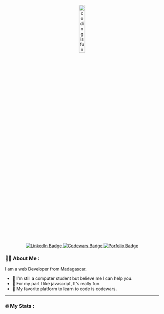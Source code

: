 <section id="header" align="center">
  <span align="center">
    <img src="https://media.giphy.com/media/2IudUHdI075HL02Pkk/giphy.gif" alt="coding is fun" width="20%"/>
    <div id="badges">
      <a href="https://www.linkedin.com/in/safidy-mariel-raherinotoavina-659612262/">
        <img src="https://img.shields.io/badge/LinkedIn-blue?style=for-the-badge&logo=linkedin&logoColor=white" alt="LinkedIn Badge"/>
      </a>
      <a href="https://www.codewars.com/users/ramasama/badges/large">
        <img src="https://img.shields.io/badge/Codewars-B1361E?style=for-the-badge&logo=Codewars&logoColor=white" alt="Codewars Badge"/>
      </a>
      <a href="">
        <img src="https://img.shields.io/badge/Porfolio-000000?style=for-the-badge&logo=About.me&logoColor=white" alt="Porfolio Badge"/>
      </a>
    </div>
    <img src="https://komarev.com/ghpvc/?username=your-github-raherinotoavina&style=flat-square&color=blue" alt=""/>
  </span>
 </section>

### :man_technologist: About Me :
  I am a web Developer from Madagascar.
  - :telescope: I'm still a computer student but believe me I can help you.
  - 🌱 For my part I like javascript, It's really fun.
  - 🤔 My favorite platform to learn to code is codewars.

---

### :fire: My Stats :
<div>
  <img src="https://github-readme-stats-sigma-five.vercel.app/api?username=raherinotoavina&show_icons=true&theme=radical&count_private=true&hide_border=true&include_all_commits=true" alt=""/>
</div>

<!--
**raherinotoavina/raherinotoavina** is a ✨ _special_ ✨ repository because its `README.md` (this file) appears on your GitHub profile.

Here are some ideas to get you started:

- 🔭 I’m currently working on ...
- 🌱 I’m currently learning ...
- 👯 I’m looking to collaborate on ...
- 🤔 I’m looking for help with ...
- 💬 Ask me about ...
- 📫 How to reach me: ...
- 😄 Pronouns: ...
- ⚡ Fun fact: ...
-->
